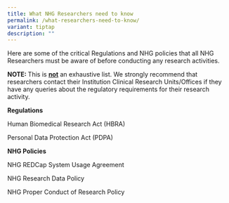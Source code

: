 ```yaml
---
title: What NHG Researchers need to know
permalink: /what-researchers-need-to-know/
variant: tiptap
description: ""
---
```

<p>Here are some of the critical Regulations and NHG policies that all NHG
Researchers must be aware of before conducting any research activities.</p>
<p><strong>NOTE: </strong>This is <strong><u>not</u></strong> an exhaustive
list. We strongly recommend that researchers contact their Institution
Clinical Research Units/Offices if they have any queries about the regulatory
requirements for their research activity.</p>
<p></p>
<p><strong>Regulations</strong>
</p>
<p>Human Biomedical Research Act (HBRA)</p>
<p>Personal Data Protection Act (PDPA)</p>
<p></p>
<p><strong>NHG Policies</strong>
</p>
<p>NHG REDCap System Usage Agreement</p>
<p>NHG Research Data Policy</p>
<p>NHG Proper Conduct of Research Policy</p>